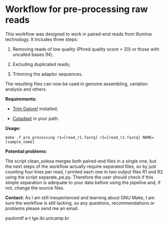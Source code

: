 # Workflow for pre-processing raw reads

This workflow was designed to work in paired-end reads from Illumina technology. It includes three steps:

1) Removing reads of low quality (Phred quality score < 20) or those with uncalled bases (N);

2) Excluding duplicated reads;

3) Trimming the adaptor sequences.

The resulting files can now be used in genome assembling, variation analysis and others.

**Requirements:**

- [Trim Galore!](http://www.bioinformatics.babraham.ac.uk/projects/trim_galore/) installed;

- [Cutadapt](http://cutadapt.readthedocs.io/en/stable/index.html) in your path.

**Usage:**
```
make -f pre_processing r1=[read_r1.fastq] r2=[read_r2.fastq] NAME=[sample_name]
```
**Potential problems:**

The script clean_solexa merges both paired-end files in a single one, but the next steps of the workflow actually require separated files, so by just counting four lines per read, I printed each one in two output files R1 and R2 using the script separate_pe.py. Therefore the user should check if this simple separation is adequate to your data before using the pipeline and, if not, change the source files.

**Contact:**
As I am still inexperienced and learning about GNU Make, I am sure the workflow is still lacking, so any questions, recommendations or problems please send me an email.

paulomtf a-t lge.ibi.unicamp.br
